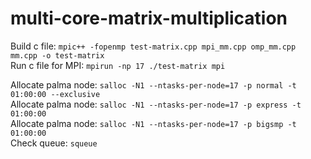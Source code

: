 # multi-core-matrix-multiplication

Build c file: `mpic++ -fopenmp test-matrix.cpp mpi_mm.cpp omp_mm.cpp mm.cpp -o test-matrix`  
Run c file for MPI: `mpirun -np 17 ./test-matrix mpi`  

Allocate palma node: `salloc -N1 --ntasks-per-node=17 -p normal -t 01:00:00 --exclusive`  
Allocate palma node: `salloc -N1 --ntasks-per-node=17 -p express -t 01:00:00`  
Allocate palma node: `salloc -N1 --ntasks-per-node=17 -p bigsmp -t 01:00:00`  
Check queue: `squeue`
